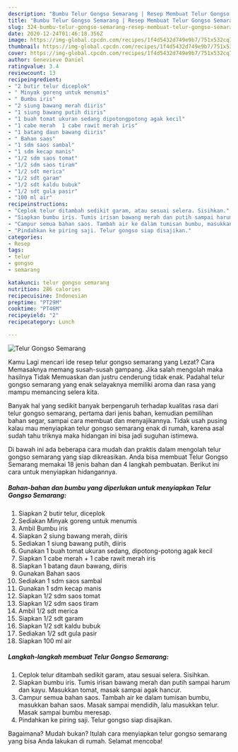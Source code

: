 ```yaml
---
description: "Bumbu Telur Gongso Semarang | Resep Membuat Telur Gongso Semarang Yang Enak Banget"
title: "Bumbu Telur Gongso Semarang | Resep Membuat Telur Gongso Semarang Yang Enak Banget"
slug: 324-bumbu-telur-gongso-semarang-resep-membuat-telur-gongso-semarang-yang-enak-banget
date: 2020-12-24T01:46:18.356Z
image: https://img-global.cpcdn.com/recipes/1f4d5432d749e9b7/751x532cq70/telur-gongso-semarang-foto-resep-utama.jpg
thumbnail: https://img-global.cpcdn.com/recipes/1f4d5432d749e9b7/751x532cq70/telur-gongso-semarang-foto-resep-utama.jpg
cover: https://img-global.cpcdn.com/recipes/1f4d5432d749e9b7/751x532cq70/telur-gongso-semarang-foto-resep-utama.jpg
author: Genevieve Daniel
ratingvalue: 3.4
reviewcount: 13
recipeingredient:
- "2 butir telur diceplok"
- " Minyak goreng untuk menumis"
- " Bumbu iris"
- "2 siung bawang merah diiris"
- "1 siung bawang putih diiris"
- "1 buah tomat ukuran sedang dipotongpotong agak kecil"
- "1 cabe merah  1 cabe rawit merah iris"
- "1 batang daun bawang diiris"
- " Bahan saos"
- "1 sdm saos sambal"
- "1 sdm kecap manis"
- "1/2 sdm saos tomat"
- "1/2 sdm saos tiram"
- "1/2 sdt merica"
- "1/2 sdt garam"
- "1/2 sdt kaldu bubuk"
- "1/2 sdt gula pasir"
- "100 ml air"
recipeinstructions:
- "Ceplok telur ditambah sedikit garam, atau sesuai selera. Sisihkan."
- "Siapkan bumbu iris. Tumis irisan bawang merah dan putih sampai harum dan kayu. Masukkan tomat, masak sampai agak hancur."
- "Campur semua bahan saos. Tambah air ke dalam tumisan bumbu, masukkan bahan saos. Masak sampai mendidih, lalu masukkan telur. Masak sampai bumbu meresap."
- "Pindahkan ke piring saji. Telur gongso siap disajikan."
categories:
- Resep
tags:
- telur
- gongso
- semarang

katakunci: telur gongso semarang 
nutrition: 286 calories
recipecuisine: Indonesian
preptime: "PT29M"
cooktime: "PT46M"
recipeyield: "2"
recipecategory: Lunch

---
```



![Telur Gongso Semarang](https://img-global.cpcdn.com/recipes/1f4d5432d749e9b7/751x532cq70/telur-gongso-semarang-foto-resep-utama.jpg)

Kamu Lagi mencari ide resep telur gongso semarang yang Lezat? Cara Memasaknya memang susah-susah gampang. Jika salah mengolah maka hasilnya Tidak Memuaskan dan justru cenderung tidak enak. Padahal telur gongso semarang yang enak selayaknya memiliki aroma dan rasa yang mampu memancing selera kita.

Banyak hal yang sedikit banyak berpengaruh terhadap kualitas rasa dari telur gongso semarang, pertama dari jenis bahan, kemudian pemilihan bahan segar, sampai cara membuat dan menyajikannya. Tidak usah pusing kalau mau menyiapkan telur gongso semarang enak di rumah, karena asal sudah tahu triknya maka hidangan ini bisa jadi suguhan istimewa.




Di bawah ini ada beberapa cara mudah dan praktis dalam mengolah telur gongso semarang yang siap dikreasikan. Anda bisa membuat Telur Gongso Semarang memakai 18 jenis bahan dan 4 langkah pembuatan. Berikut ini cara untuk menyiapkan hidangannya.

<!--inarticleads1-->

##### Bahan-bahan dan bumbu yang diperlukan untuk menyiapkan Telur Gongso Semarang:

1. Siapkan 2 butir telur, diceplok
1. Sediakan  Minyak goreng untuk menumis
1. Ambil  Bumbu iris
1. Siapkan 2 siung bawang merah, diiris
1. Sediakan 1 siung bawang putih, diiris
1. Gunakan 1 buah tomat ukuran sedang, dipotong-potong agak kecil
1. Siapkan 1 cabe merah + 1 cabe rawit merah iris
1. Siapkan 1 batang daun bawang, diiris
1. Gunakan  Bahan saos
1. Sediakan 1 sdm saos sambal
1. Gunakan 1 sdm kecap manis
1. Siapkan 1/2 sdm saos tomat
1. Siapkan 1/2 sdm saos tiram
1. Ambil 1/2 sdt merica
1. Siapkan 1/2 sdt garam
1. Siapkan 1/2 sdt kaldu bubuk
1. Sediakan 1/2 sdt gula pasir
1. Siapkan 100 ml air




<!--inarticleads2-->

##### Langkah-langkah membuat Telur Gongso Semarang:

1. Ceplok telur ditambah sedikit garam, atau sesuai selera. Sisihkan.
1. Siapkan bumbu iris. Tumis irisan bawang merah dan putih sampai harum dan kayu. Masukkan tomat, masak sampai agak hancur.
1. Campur semua bahan saos. Tambah air ke dalam tumisan bumbu, masukkan bahan saos. Masak sampai mendidih, lalu masukkan telur. Masak sampai bumbu meresap.
1. Pindahkan ke piring saji. Telur gongso siap disajikan.




Bagaimana? Mudah bukan? Itulah cara menyiapkan telur gongso semarang yang bisa Anda lakukan di rumah. Selamat mencoba!
